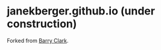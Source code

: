 # janekberger.github.io (under construction)

Forked from [Barry Clark](https://github.com/barryclark/jekyll-now).

